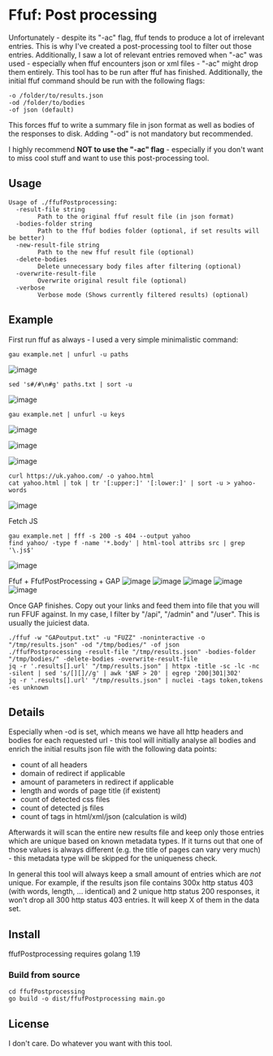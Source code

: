 # Ffuf: Post processing
Unfortunately - despite its "-ac" flag, ffuf tends to produce a lot of irrelevant entries. This is why I've created a post-processing tool to filter out those entries. 
Additionally, I saw a lot of relevant entries removed when "-ac" was used - especially when ffuf encounters json or xml files - "-ac" might drop them entirely.
This tool has to be run after ffuf has finished. Additionally, the initial ffuf command should be run with the following flags:

```
-o /folder/to/results.json
-od /folder/to/bodies
-of json (default)
```

This forces ffuf to write a summary file in json format as well as bodies of the responses to disk. 
Adding "-od" is not mandatory but recommended.

I highly recommend __NOT to use the "-ac" flag__ - especially if you don't want to miss cool stuff and want to use this
post-processing tool.

## Usage

```
Usage of ./ffufPostprocessing:
  -result-file string
        Path to the original ffuf result file (in json format)
  -bodies-folder string
        Path to the ffuf bodies folder (optional, if set results will be better)
  -new-result-file string
        Path to the new ffuf result file (optional)
  -delete-bodies
        Delete unnecessary body files after filtering (optional)
  -overwrite-result-file
        Overwrite original result file (optional)
  -verbose
        Verbose mode (Shows currently filtered results) (optional)
```

## Example

First run ffuf as always - I used a very simple minimalistic command:

```
gau example.net | unfurl -u paths
```
![image](https://github.com/reewardius/ffufPostprocessing/assets/68978608/9498f697-c19e-413a-b7ee-52b5131df10e)
```
sed 's#/#\n#g' paths.txt | sort -u
```
![image](https://github.com/reewardius/ffufPostprocessing/assets/68978608/f917316a-ff16-4335-b11f-5c74cc5322c8)
```
gau example.net | unfurl -u keys
```
![image](https://github.com/reewardius/ffufPostprocessing/assets/68978608/ae9db592-111e-41a5-a22e-36df7837d252)

![image](https://github.com/reewardius/ffufPostprocessing/assets/68978608/fab4d847-96a9-45a2-978c-d98af1f7a472)

![image](https://github.com/reewardius/ffufPostprocessing/assets/68978608/1ba1bed0-cfa7-4485-b74d-a6ab8d01615f)
```
curl https://uk.yahoo.com/ -o yahoo.html
cat yahoo.html | tok | tr '[:upper:]' '[:lower:]' | sort -u > yahoo-words
```
![image](https://github.com/reewardius/ffufPostprocessing/assets/68978608/744c8921-4b4f-4ddb-b0af-02372a824369)

Fetch JS
```
gau example.net | fff -s 200 -s 404 --output yahoo
find yahoo/ -type f -name '*.body' | html-tool attribs src | grep '\.js$'
```
![image](https://github.com/reewardius/ffufPostprocessing/assets/68978608/262fdbad-76a7-4d07-b6c2-388e97953f00)

Ffuf + FfufPostProcessing + GAP
![image](https://github.com/reewardius/ffufPostprocessing/assets/68978608/319cc98d-e7cb-482d-8832-76b4ee6afcbb)
![image](https://github.com/reewardius/ffufPostprocessing/assets/68978608/2709d373-bb42-46b9-bfc0-b19047707ae0)
![image](https://github.com/reewardius/ffufPostprocessing/assets/68978608/fddc9649-f422-4a9b-9229-b8c9e7d0f277)
![image](https://github.com/reewardius/ffufPostprocessing/assets/68978608/a6a82621-18d1-4cbf-bd06-55cd4525b8f3)
![image](https://github.com/reewardius/ffufPostprocessing/assets/68978608/36220145-6077-44bb-a322-841da2a5aa79)

Once GAP finishes. Copy out your links and feed them into file that you will run FFUF against. In my case, I filter by "/api", "/admin" and "/user". This is usually the juiciest data.
```
./ffuf -w "GAPoutput.txt" -u "FUZZ" -noninteractive -o "/tmp/results.json" -od "/tmp/bodies/" -of json
./ffufPostprocessing -result-file "/tmp/results.json" -bodies-folder "/tmp/bodies/" -delete-bodies -overwrite-result-file
jq -r '.results[].url' "/tmp/results.json" | httpx -title -sc -lc -nc -silent | sed 's/[][]//g' | awk '$NF > 20' | egrep '200|301|302'
jq -r '.results[].url' "/tmp/results.json" | nuclei -tags token,tokens -es unknown
```


## Details

Especially when -od is set, which means we have all http headers and bodies for each requested url - this tool will initially
analyse all bodies and enrich the initial results json file with the following data points:

- count of all headers
- domain of redirect if applicable
- amount of parameters in redirect if applicable
- length and words of page title (if existent)
- count of detected css files
- count of detected js files
- count of tags in html/xml/json (calculation is wild)

Afterwards it will scan the entire new results file and keep only those entries which are unique based on known metadata types.
If it turns out that one of those values is always different (e.g. the title of pages can vary very much) - this metadata type 
will be skipped for the uniqueness check.

In general this tool will always keep a small amount of entries which are _not_ unique. For example, if the results json file
contains 300x http status 403 (with words, length, ... identical) and 2 unique http status 200 responses, it won't drop all 300 http status 403 entries. 
It will keep X of them in the data set.

## Install

ffufPostprocessing requires golang 1.19

### Build from source

```
cd ffufPostprocessing
go build -o dist/ffufPostprocessing main.go
```

## License

I don't care. Do whatever you want with this tool.
